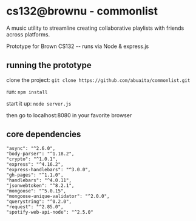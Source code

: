 # cs132@brownu - commonlist

A music utility to streamline creating collaborative playlists with friends across platforms.

Prototype for Brown CS132 -- runs via Node & express.js


## running the prototype

clone the project: `git clone https://github.com/abuaita/commonlist.git`

run: `npm install`

start it up: `node server.js`

then go to localhost:8080 in your favorite browser

## core dependencies
    "async": "^2.6.0",
    "body-parser": "^1.18.2",
    "crypto": "^1.0.1",
    "express": "^4.16.2",
    "express-handlebars": "^3.0.0",
    "gh-pages": "^1.1.0",
    "handlebars": "^4.0.11",
    "jsonwebtoken": "^8.2.1",
    "mongoose": "^5.0.15",
    "mongoose-unique-validator": "^2.0.0",
    "querystring": "^0.2.0",
    "request": "^2.85.0",
    "spotify-web-api-node": "^2.5.0"
